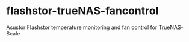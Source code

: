 # flashstor-trueNAS-fancontrol
Asustor Flashstor temperature monitoring and fan control for TrueNAS-Scale
